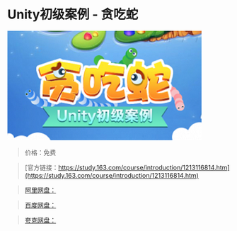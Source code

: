 # Unity初级案例 - 贪吃蛇

![img](../../../assets/study163/free/a25eaf94026b4fff965f622ab76d1132.png)

> 价格：免费

> [官方链接：https://study.163.com/course/introduction/1213116814.htm](https://study.163.com/course/introduction/1213116814.htm)

> [阿里网盘：]()

> [百度网盘：]()

> [夸克网盘：]()
